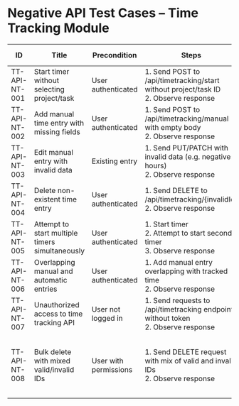 # Negative API Test Cases – Time Tracking Module

| ID               | Title                                           | Precondition                        | Steps                                                         | Expected Result                           | Actual Result | Status |
|-------------------|-------------------------------------------------|-------------------------------------|---------------------------------------------------------------|-------------------------------------------|---------------|--------|
| TT-API-NT-001     | Start timer without selecting project/task     | User authenticated                  | 1. Send POST to /api/timetracking/start without project/task ID <br> 2. Observe response | 400 Bad Request with validation error |               |        |
| TT-API-NT-002     | Add manual time entry with missing fields      | User authenticated                  | 1. Send POST to /api/timetracking/manual with empty body <br> 2. Observe response | 400 Bad Request with validation error |               |        |
| TT-API-NT-003     | Edit manual entry with invalid data            | Existing entry                      | 1. Send PUT/PATCH with invalid data (e.g. negative hours) <br> 2. Observe response | 400 Bad Request with validation error |               |        |
| TT-API-NT-004     | Delete non-existent time entry                 | User authenticated                  | 1. Send DELETE to /api/timetracking/{invalidId} <br> 2. Observe response | 404 Not Found error |               |        |
| TT-API-NT-005     | Attempt to start multiple timers simultaneously | User authenticated                  | 1. Start timer <br> 2. Attempt to start second timer <br> 3. Observe response | 400 Bad Request or validation error |               |        |
| TT-API-NT-006     | Overlapping manual and automatic entries       | User authenticated                  | 1. Add manual entry overlapping with tracked time <br> 2. Observe response | 400 Bad Request or validation error |               |        |
| TT-API-NT-007     | Unauthorized access to time tracking API       | User not logged in                  | 1. Send requests to /api/timetracking endpoints without token <br> 2. Observe response | 401 Unauthorized error returned |               |        |
| TT-API-NT-008     | Bulk delete with mixed valid/invalid IDs       | User with permissions               | 1. Send DELETE request with mix of valid and invalid IDs <br> 2. Observe response | Server handles gracefully: partial success or validation error |               |        |